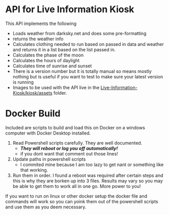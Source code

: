 # API for Live Information Kiosk
This API implements the following
 - Loads weather from darksky.net and does some pre-formatting
 - returns the weather info
 - Calculates clothing needed to run based on passed in data and weather 
   and returns it in a list based on the list passed in.
 - Calculates the phase of the moon
 - Calculates the hours of daylight
 - Calculates time of sunrise and sunset
 - There is a version number but it is totally manual so means mostly nothing
   but is useful if you want to test to make sure your latest version is running
 - Images to be used with the API live in the [Live-Information-Kiosk/kiosk/assets](https://github.com/elpenor23/Live-Information-Kiosk/tree/master/kiosk/assets) folder.

# Docker Build
Included are scripts to build and load this on Docker on a windows computer with Docker Desktop installed.
 1) Read Powershell scripts carefully. They are well documented. 
    - **_They will reboot or log you off automatically!_**
    - if you dont want that comment out those lines!
 3) Update paths in powershell scripts
    - I commited mine because I am too lazy to get nant or something like that working.
 4) Run them in order. I found a reboot was required after certain steps and this 
    is why they are borken up into 3 files. Results may vary so you may be able to
    get them to work all in one go. More power to you!

If you want to run on linux or other docker setup the docker file and commands will work 
so you can yoink them out of the powershell scripts and use them as you deem necessary.
